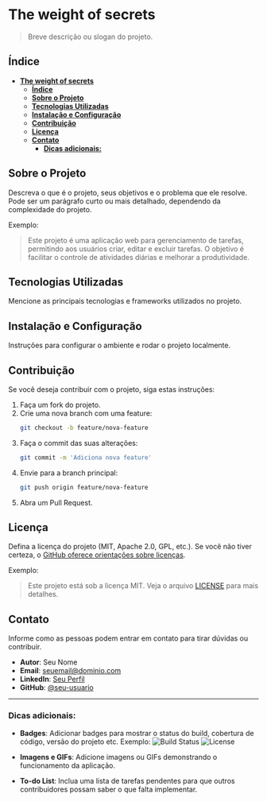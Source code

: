 # **The weight of secrets**

> Breve descrição ou slogan do projeto.

## **Índice**
- [**The weight of secrets**](#the-weight-of-secrets)
  - [**Índice**](#índice)
  - [**Sobre o Projeto**](#sobre-o-projeto)
  - [**Tecnologias Utilizadas**](#tecnologias-utilizadas)
  - [**Instalação e Configuração**](#instalação-e-configuração)
  - [**Contribuição**](#contribuição)
  - [**Licença**](#licença)
  - [**Contato**](#contato)
    - [**Dicas adicionais:**](#dicas-adicionais)

## **Sobre o Projeto**
Descreva o que é o projeto, seus objetivos e o problema que ele resolve. Pode ser um parágrafo curto ou mais detalhado, dependendo da complexidade do projeto.

Exemplo:
> Este projeto é uma aplicação web para gerenciamento de tarefas, permitindo aos usuários criar, editar e excluir tarefas. O objetivo é facilitar o controle de atividades diárias e melhorar a produtividade.

## **Tecnologias Utilizadas**
Mencione as principais tecnologias e frameworks utilizados no projeto.


## **Instalação e Configuração**
Instruções para configurar o ambiente e rodar o projeto localmente.


## **Contribuição**
Se você deseja contribuir com o projeto, siga estas instruções:

1. Faça um fork do projeto.
2. Crie uma nova branch com uma feature:
   ```bash
   git checkout -b feature/nova-feature
   ```
3. Faça o commit das suas alterações:
   ```bash
   git commit -m 'Adiciona nova feature'
   ```
4. Envie para a branch principal:
   ```bash
   git push origin feature/nova-feature
   ```
5. Abra um Pull Request.

## **Licença**
Defina a licença do projeto (MIT, Apache 2.0, GPL, etc.). Se você não tiver certeza, o [GitHub oferece orientações sobre licenças](https://choosealicense.com/).

Exemplo:
> Este projeto está sob a licença MIT. Veja o arquivo [LICENSE](LICENSE) para mais detalhes.

## **Contato**
Informe como as pessoas podem entrar em contato para tirar dúvidas ou contribuir.

- **Autor**: Seu Nome
- **Email**: seuemail@dominio.com
- **LinkedIn**: [Seu Perfil](https://linkedin.com/in/seu-perfil)
- **GitHub**: [@seu-usuario](https://github.com/seu-usuario)

---

### **Dicas adicionais:**
- **Badges**: Adicionar badges para mostrar o status do build, cobertura de código, versão do projeto etc.
  Exemplo:
  ![Build Status](https://img.shields.io/github/actions/workflow/status/seu-usuario/nome-do-repositorio/build.yml)
  ![License](https://img.shields.io/github/license/seu-usuario/nome-do-repositorio)

- **Imagens e GIFs**: Adicione imagens ou GIFs demonstrando o funcionamento da aplicação.

- **To-do List**: Inclua uma lista de tarefas pendentes para que outros contribuidores possam saber o que falta implementar.
